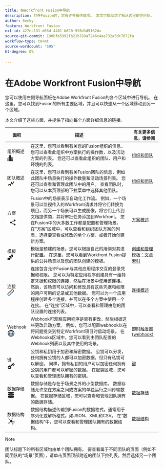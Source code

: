 ```yaml
---
title: 在Workfront Fusion中导航
description: 打开Fusion时，您有许多操作选项。 本文可帮助您了解从这里前往何处。
author: Becky
feature: Workfront Fusion
exl-id: 427ec131-d68d-4401-b620-998d3d5162da
source-git-commit: 190bfe5992fb21b789a7246c4ae732a5dc7672fa
workflow-type: tm+mt
source-wordcount: '695'
ht-degree: 0%

---
```


# 在Adobe Workfront Fusion中导航

您可以使用左侧导航面板在Adobe Workfront Fusion的各个区域中进行导航。 在这里，您可以找到Fusion的所有主要区域，并且可以快速从一个区域移动到另一个区域。

本文介绍了这些方面，并提供了指向每个方面详细信息的链接。

| 面积 | 描述 | 有关更多信息，请参阅 |
|---|---|---|
| 组织概述<br> ![组织图标](assets/org-icon.png) | 在这里，您可以看到有关您的Fusion组织的信息。 您可以查看此组织中方案执行的操作数，以及活动方案的列表。 您还可以查看此组织的团队、用户和环境的列表。 | [组织和团队](/help/workfront-fusion/set-up-and-manage-workfront-fusion/set-up-and-manage-orgs-and-teams/set-up-orgs-teams-and-users/org-and-team-overview.md) |
| 团队概述<br> ![团队图标](assets/team-icon.png) | 在这里，您可以看到有关Fusion团队的信息，例如此团队中场景执行的操作数量和活动场景列表。 您还可以查看和管理此团队中的用户。 查看团队时，您可以从本页顶部的下拉菜单中选择其他团队。 | [组织和团队](/help/workfront-fusion/set-up-and-manage-workfront-fusion/set-up-and-manage-orgs-and-teams/set-up-orgs-teams-and-users/org-and-team-overview.md) |
| 方案<br> ![方案图标](assets/scenarios-icon.png) | Fusion中的场景表示自动化工作流。 例如，一个场景可以监视传入的Workfront请求并将它们转换为项目，而另一个场景可以生成图像，将它们上传到文档提供商，并将审批任务添加到Workfront。 您在Fusion中的大多数工作都是配置和管理场景。 在“方案”区域中，可以查看和组织团队方案的列表，选择要查看或修改的单个方案，或者开始创建新方案。 | [方案概述](/help/workfront-fusion/get-started-with-fusion/understand-fusion/scenario-overview.md) |
| 模板<br> ![模板图标](assets/templates-icon.png) | 模板是预建的场景，您可以根据自己的用例对其进行配置。 在这里，您可以看到Workfront Fusion提供的公共场景以及您的团队创建的模板。 | [创建和管理模板：文章索引](/help/workfront-fusion/create-and-manage-templates/create-manage-templates-toc.md) |
| 连接<br> ![连接图标](assets/connections-icon.png) | 连接包含允许Fusion与其他应用程序交互的登录凭据和权限。 您可以为特定应用程序创建具有一组特定凭据和权限的连接，然后在场景中使用该连接。 然后，该场景可以访问和修改具有这些凭据和权限的用户可用的记录或其他数据。 您可以为一个应用程序创建多个连接，并可以在多个方案中使用一个连接。 在“连接”区域中，可以查看和管理由您的团队设置的连接列表。 | [连接概述](/help/workfront-fusion/get-started-with-fusion/understand-fusion/connection-overview.md) |
| Webhook <br> ![Webhooks图标](assets/webhooks-icon.png) | Webhook可观察应用程序是否有更改，然后根据这些更改启动方案。 例如，您可以配置webhook以在将问题提交到特定Workfront项目时启动场景。 在Webhooks区域中，您可以看到由团队配置的Webhook列表以及其中使用的场景。 | [即时触发器(webhook)](/help/workfront-fusion/references/modules/webhooks-reference.md) |
| 键<br> ![键图标](assets/keys-icon.png) | 公钥和私钥用于加密和解密数据。 公钥可以分发，任何拥有公钥的人都可以加密数据，但只有私钥可以解密。 同样，拥有私钥的用户可以加密任何拥有公钥的用户都可以解密的数据。 在密钥区域，您可以查看和管理团队拥有的密钥。 | [键](/help/workfront-fusion/references/modules/keys.md) |
| 数据存储<br> ![数据存储图标](assets/data-store-icon.png) | 数据存储是存在于场景之外的小型数据库。 数据存储允许您在方案之间或方案的单独运行之间传输数据。 在数据存储区域，您可以查看和管理团队拥有的数据存储。 | [数据存储](/help/workfront-fusion/create-scenarios/map-data/data-stores.md) |
| 数据结构<br> ![数据结构图标](assets/data-structure-icon.png) | 数据结构描述传输到Fusion的数据格式，通常用于序列化或解析格式，如JSON、XML和CSV。 在“数据结构”中，您可以查看和管理团队拥有的数据结构。 | [数据结构](/help/workfront-fusion/references/mapping-panel/data-types/data-structures.md) |

>[!NOTE]
>
>团队标题下的所有区域均由单个团队拥有。 要查看属于不同团队的页面（例如不同团队的“场景”页面），请单击页面顶部附近的团队下拉列表，然后选择另一个团队。
